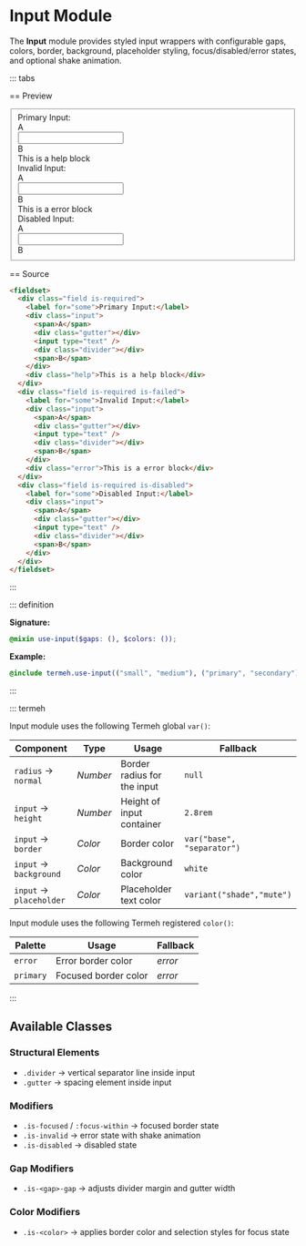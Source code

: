 # Input Module

The **Input** module provides styled input wrappers with configurable gaps, colors, border, background, placeholder styling, focus/disabled/error states, and optional shake animation.

::: tabs

== Preview

<!-- markdownlint-disable MD033 -->
<Preview height="3rem">
  <fieldset>
    <div class="field is-required">
      <label for="some">Primary Input:</label>
      <div class="input">
        <span>A</span>
        <div class="gutter"></div>
        <input type="text" />
        <div class="divider"></div>
        <span>B</span>
      </div>
      <div class="help">This is a help block</div>
    </div>
    <div class="field is-required is-failed">
      <label for="some">Invalid Input:</label>
      <div class="input">
        <span>A</span>
        <div class="gutter"></div>
        <input type="text" />
        <div class="divider"></div>
        <span>B</span>
      </div>
      <div class="error">This is a error block</div>
    </div>
    <div class="field is-required is-disabled">
      <label for="some">Disabled Input:</label>
      <div class="input">
        <span>A</span>
        <div class="gutter"></div>
        <input type="text" />
        <div class="divider"></div>
        <span>B</span>
      </div>
    </div>
  </fieldset>
</Preview>
<!-- markdownlint-enable MD033 -->

== Source

```html
<fieldset>
  <div class="field is-required">
    <label for="some">Primary Input:</label>
    <div class="input">
      <span>A</span>
      <div class="gutter"></div>
      <input type="text" />
      <div class="divider"></div>
      <span>B</span>
    </div>
    <div class="help">This is a help block</div>
  </div>
  <div class="field is-required is-failed">
    <label for="some">Invalid Input:</label>
    <div class="input">
      <span>A</span>
      <div class="gutter"></div>
      <input type="text" />
      <div class="divider"></div>
      <span>B</span>
    </div>
    <div class="error">This is a error block</div>
  </div>
  <div class="field is-required is-disabled">
    <label for="some">Disabled Input:</label>
    <div class="input">
      <span>A</span>
      <div class="gutter"></div>
      <input type="text" />
      <div class="divider"></div>
      <span>B</span>
    </div>
  </div>
</fieldset>
```

:::

::: definition

**Signature:**

```scss
@mixin use-input($gaps: (), $colors: ());
```

**Example:**

```scss
@include termeh.use-input(("small", "medium"), ("primary", "secondary"));
```

:::

::: termeh

Input module uses the following Termeh global `var()`:

| Component               | Type     | Usage                       | Fallback                   |
| ----------------------- | -------- | --------------------------- | -------------------------- |
| `radius` → `normal`     | _Number_ | Border radius for the input | `null`                     |
| `input` → `height`      | _Number_ | Height of input container   | `2.8rem`                   |
| `input` → `border`      | _Color_  | Border color                | `var("base", "separator")` |
| `input` → `background`  | _Color_  | Background color            | `white`                    |
| `input` → `placeholder` | _Color_  | Placeholder text color      | `variant("shade","mute")`  |

Input module uses the following Termeh registered `color()`:

| Palette   | Usage                | Fallback |
| --------- | -------------------- | -------- |
| `error`   | Error border color   | _error_  |
| `primary` | Focused border color | _error_  |

:::

## Available Classes

### Structural Elements

- `.divider` → vertical separator line inside input
- `.gutter` → spacing element inside input

### Modifiers

- `.is-focused` / `:focus-within` → focused border state
- `.is-invalid` → error state with shake animation
- `.is-disabled` → disabled state

### Gap Modifiers

- `.is-<gap>-gap` → adjusts divider margin and gutter width

### Color Modifiers

- `.is-<color>` → applies border color and selection styles for focus state
